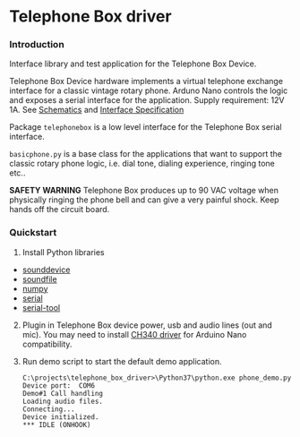# Telephone Box driver

### Introduction

Interface library and test application for the Telephone Box Device.

Telephone Box Device hardware implements a virtual telephone exchange interface for a classic vintage rotary phone. Arduno Nano controls the logic and exposes a serial interface for the application. Supply requirement: 12V 1A.
See [Schematics](firmware/schematics) and [Interface Specification](firmware/telephone_box/README.md)

Package `telephonebox` is a low level interface for the Telephone Box serial interface.

`basicphone.py` is a base class for the applications that want to support the classic rotary phone logic, i.e. dial tone, dialing experience, ringing tone etc..

**SAFETY WARNING** Telephone Box produces up to 90 VAC voltage when physically ringing the phone bell and can give a very painful shock. Keep hands off the circuit board.

### Quickstart

1. Install Python libraries
* [sounddevice](https://pypi.org/project/sounddevice)
* [soundfile](https://pypi.org/project/soundfile)
* [numpy](https://pypi.org/project/numpy/)
* [serial](https://pypi.org/project/pyserial/)
* [serial-tool](https://pypi.org/project/serial-tool/)
2. Plugin in Telephone Box device power, usb and audio lines (out and mic). You may need to install [CH340 driver](http://www.wch-ic.com/downloads/CH341SER_ZIP.html) for Arduino Nano compatibility.
3. Run demo script to start the default demo application.

	```
	C:\projects\telephone_box_driver>\Python37\python.exe phone_demo.py
	Device port:  COM6
	Demo#1 Call handling
	Loading audio files.
	Connecting...
	Device initialized.
	*** IDLE (ONHOOK)
	```
